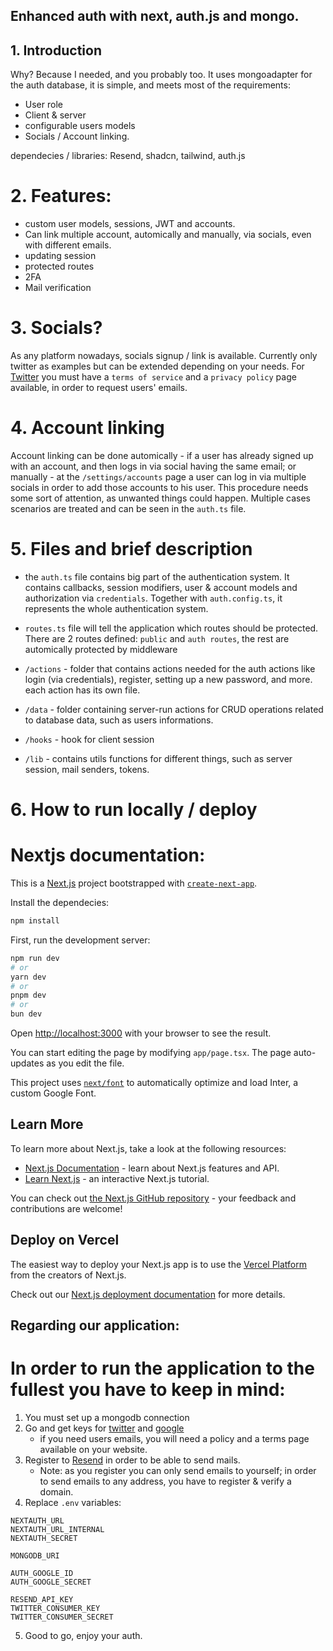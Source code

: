 ## Enhanced auth with next, auth.js and mongo.

## 1. Introduction

Why? Because I needed, and you probably too. It uses mongoadapter for the auth database, it is simple, and meets most
of the requirements:

- User role
- Client & server
- configurable users models
- Socials / Account linking.

dependecies / libraries: Resend, shadcn, tailwind, auth.js

# 2. Features:

- custom user models, sessions, JWT and accounts.
- Can link multiple account, automically and manually, via socials, even with different emails.
- updating session
- protected routes
- 2FA
- Mail verification

# 3. Socials?

As any platform nowadays, socials signup / link is available. Currently only twitter as examples but can be extended depending on your needs.
For [Twitter](https://twitter.com/) you must have a `terms of service` and a `privacy policy` page available, in order to request users' emails.

# 4. Account linking

Account linking can be done automically - if a user has already signed up with an account, and then logs in via social having the same email; or manually - at the `/settings/accounts` page a user can log in via multiple socials in order to add those accounts to his user. This procedure needs some sort of attention, as unwanted things could happen. Multiple cases scenarios are treated and can be seen in the `auth.ts` file.

# 5. Files and brief description

- the `auth.ts` file contains big part of the authentication system. It contains callbacks, session modifiers, user & account models and authorization via `credentials`. Together with `auth.config.ts`, it represents the whole authentication system.
- `routes.ts` file will tell the application which routes should be protected. There are 2 routes defined: `public` and `auth routes`, the rest are automically protected by middleware
- `/actions` - folder that contains actions needed for the auth actions like
  login (via credentials), register, setting up a new password, and more. each
  action has its own file.

- `/data` - folder containing server-run actions for CRUD operations related to database data, such as users informations.
- `/hooks` - hook for client session
- `/lib` - contains utils functions for different things, such as server session, mail senders, tokens.

# 6. How to run locally / deploy

# Nextjs documentation:

This is a [Next.js](https://nextjs.org/) project bootstrapped with [`create-next-app`](https://github.com/vercel/next.js/tree/canary/packages/create-next-app).

Install the dependecies:

```bash
npm install
```

First, run the development server:

```bash
npm run dev
# or
yarn dev
# or
pnpm dev
# or
bun dev
```

Open [http://localhost:3000](http://localhost:3000) with your browser to see the result.

You can start editing the page by modifying `app/page.tsx`. The page auto-updates as you edit the file.

This project uses [`next/font`](https://nextjs.org/docs/basic-features/font-optimization) to automatically optimize and load Inter, a custom Google Font.

## Learn More

To learn more about Next.js, take a look at the following resources:

- [Next.js Documentation](https://nextjs.org/docs) - learn about Next.js features and API.
- [Learn Next.js](https://nextjs.org/learn) - an interactive Next.js tutorial.

You can check out [the Next.js GitHub repository](https://github.com/vercel/next.js/) - your feedback and contributions are welcome!

## Deploy on Vercel

The easiest way to deploy your Next.js app is to use the [Vercel Platform](https://vercel.com/new?utm_medium=default-template&filter=next.js&utm_source=create-next-app&utm_campaign=create-next-app-readme) from the creators of Next.js.

Check out our [Next.js deployment documentation](https://nextjs.org/docs/deployment) for more details.

## Regarding our application:

# In order to run the application to the fullest you have to keep in mind:

1. You must set up a mongodb connection
2. Go and get keys for [twitter](https://developer.twitter.com) and [google](https://developers.google.com/)
   - if you need users emails, you will need a policy and a terms page available on your website.
3. Register to [Resend](resend.com) in order to be able to send mails.
   - Note: as you register you can only send emails
     to yourself; in order to send emails to any address, you
     have to register & verify a domain.
4. Replace `.env` variables:

```
NEXTAUTH_URL
NEXTAUTH_URL_INTERNAL
NEXTAUTH_SECRET

MONGODB_URI

AUTH_GOOGLE_ID
AUTH_GOOGLE_SECRET

RESEND_API_KEY
TWITTER_CONSUMER_KEY
TWITTER_CONSUMER_SECRET
```

5. Good to go, enjoy your auth.

